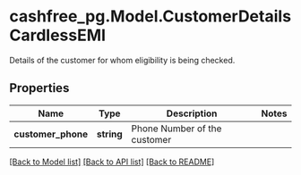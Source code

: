 # cashfree_pg.Model.CustomerDetailsCardlessEMI
Details of the customer for whom eligibility is being checked.

## Properties

Name | Type | Description | Notes
------------ | ------------- | ------------- | -------------
**customer_phone** | **string** | Phone Number of the customer | 

[[Back to Model list]](../README.md#documentation-for-models) [[Back to API list]](../README.md#documentation-for-api-endpoints) [[Back to README]](../README.md)

